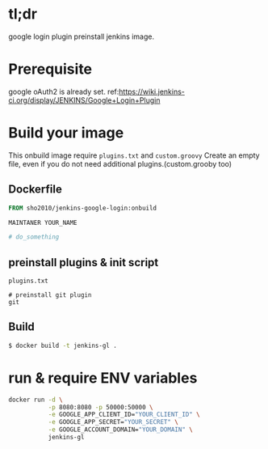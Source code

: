 # tl;dr

google login plugin preinstall jenkins image.


# Prerequisite

google oAuth2 is already set.
ref:https://wiki.jenkins-ci.org/display/JENKINS/Google+Login+Plugin


# Build your image

This onbuild image require `plugins.txt` and `custom.groovy`
Create an empty file, even if you do not need additional plugins.(custom.grooby too)

## Dockerfile

~~~Dockerfile
FROM sho2010/jenkins-google-login:onbuild

MAINTANER YOUR_NAME

# do_something
~~~

## preinstall plugins & init script

`plugins.txt`

~~~
# preinstall git plugin
git
~~~

## Build

~~~sh
$ docker build -t jenkins-gl .
~~~

# run & require ENV variables

~~~sh
docker run -d \
           -p 8080:8080 -p 50000:50000 \
           -e GOOGLE_APP_CLIENT_ID="YOUR_CLIENT_ID" \
           -e GOOGLE_APP_SECRET="YOUR_SECRET" \
           -e GOOGLE_ACCOUNT_DOMAIN="YOUR_DOMAIN" \
           jenkins-gl
~~~
